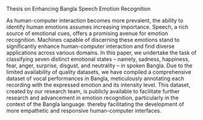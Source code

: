 Thesis on Enhancing Bangla Speech Emotion Recognition

As human-computer interaction becomes more prevalent, the ability to identify human emotions assumes increasing importance. Speech, a rich source of emotional cues, offers a promising avenue for emotion recognition. Machines capable of discerning these emotions stand to significantly enhance human-computer interaction and find diverse applications across various domains. In this paper, we undertake the task of classifying seven distinct emotional states – namely, sadness, happiness, fear, anger, surprise, disgust, and neutrality – in spoken Bangla. Due to the limited availability of quality datasets, we have compiled a comprehensive dataset of vocal performances in Bangla, meticulously annotating each recording with the expressed emotion and its intensity level. This dataset, created by our research team, is publicly available to facilitate further research and advancement in emotion recognition, particularly in the context of the Bangla language. thereby facilitating the development of more empathetic and responsive human-computer interfaces.
